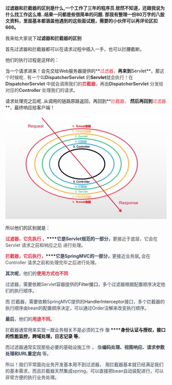 **<font style="color:rgb(38, 38, 38);"> 过滤器和拦截器的区别是什么,一个工作了三年的程序员 居然不知道，还跟我说为什么找工作这么难..结果一问都是些很简单的问题. 那我有整理一份80万字的八股文资料，里面基本都涵盖他遇到的这些面试题，需要的小伙伴可以再评论区扣666。</font>**

**<font style="color:rgb(38, 38, 38);"></font>**

<font style="color:rgb(38, 38, 38);">我来给大家说下</font>**<font style="color:rgb(38, 38, 38);">过滤器和拦截器的区别</font>**

 

<font style="color:rgb(38, 38, 38);">首先过滤器和拦截器都可以在请求过程中插入一手，也可以拦腰截断。</font>

<font style="color:rgb(38, 38, 38);"></font>

<font style="color:rgb(38, 38, 38);">他们的执行过程是这样的：</font>

当一个请求进来！会先交给Web服务器提供的**<font style="color:#DF2A3F;">过滤器，</font>**再来到**Servlet**，那<font style="color:rgba(0, 0, 0, 0.75);">这个时候呢.. 有一个叫</font>**<font style="color:rgba(0, 0, 0, 0.75);">DispatcherServlet</font>**<font style="color:rgba(0, 0, 0, 0.75);"> 的</font>**Servlet**<font style="color:rgba(0, 0, 0, 0.75);">就会执行！在</font>**<font style="color:rgba(0, 0, 0, 0.75);">DispatcherServlet</font>**<font style="color:rgba(0, 0, 0, 0.75);"> 中就会调用我们的</font>**<font style="color:#DF2A3F;">拦截器</font>**<font style="color:rgba(0, 0, 0, 0.75);">，再由</font>**<font style="color:rgba(0, 0, 0, 0.75);">DispatcherServlet</font>**<font style="color:rgba(0, 0, 0, 0.75);"> 分发给对应的</font>**<font style="color:rgba(0, 0, 0, 0.75);">Controller</font>**<font style="color:rgba(0, 0, 0, 0.75);"> 处理我们的请求。</font>

请求处理完之后呢..从调用的链路原路返回，再回到**<font style="color:#DF2A3F;">拦截器， </font>**然后再回到**<font style="color:#DF2A3F;">过滤器</font>**，最终响应给客户端！

![1715323185717-23377dae-7374-4860-ad74-eaecbc9d7398.jpeg](./assets/1715323185717-23377dae-7374-4860-ad74-eaecbc9d7398.jpeg)

**<font style="color:#DF2A3F;"></font>**

所以他们的区别就是：

**<font style="color:#DF2A3F;">过滤器，它先执行 ，</font>****<font style="color:rgb(55, 65, 81);background-color:rgb(247, 247, 248);">它是Servlet规范的一部分，</font>**<font style="color:rgba(0, 0, 0, 0.75);">更接近于底层，它会在Servlet 请求之前和响应之后 进行处理。</font>

**<font style="color:#DF2A3F;"></font>**

**<font style="color:#DF2A3F;">拦截器，它后执行，</font>****<font style="color:rgb(55, 65, 81);background-color:rgb(247, 247, 248);">它是SpringMVC的一部分，</font>**<font style="color:rgb(55, 65, 81);background-color:rgb(247, 247, 248);">更接近业务层</font>**<font style="color:rgb(55, 65, 81);background-color:rgb(247, 247, 248);">, </font>**<font style="color:rgba(0, 0, 0, 0.75);">会在Controller 请求之前和处理完毕之后进行处理。</font>

  

**<font style="color:rgb(55, 65, 81);background-color:rgb(247, 247, 248);">其次呢</font>**<font style="color:rgb(55, 65, 81);background-color:rgb(247, 247, 248);">，他们的</font>**<font style="color:#DF2A3F;background-color:rgb(247, 247, 248);">使用方式也不同</font>**

<font style="color:rgb(55, 65, 81);background-color:rgb(247, 247, 248);">过滤器，需要依赖</font><font style="color:rgba(0, 0, 0, 0.75);">Servlet</font><font style="color:rgb(55, 65, 81);background-color:rgb(247, 247, 248);">容器提供的</font>Filter接口<font style="color:rgb(55, 65, 81);background-color:rgb(247, 247, 248);">，多个过滤器根据配置顺序决定他们的执行顺序。</font>

<font style="color:rgb(55, 65, 81);background-color:rgb(247, 247, 248);">而 拦截器，需要依赖SpringMVC提供的</font>HandlerInterceptor<font style="color:rgb(55, 65, 81);background-color:rgb(247, 247, 248);">接口，多个拦截器的执行顺序由bean的配置顺序决定，可以通过Order注解来改变执行顺序。</font>

<font style="color:rgb(55, 65, 81);background-color:rgb(247, 247, 248);"></font>

**<font style="color:rgb(55, 65, 81);background-color:rgb(247, 247, 248);">最后</font>**<font style="color:rgb(55, 65, 81);background-color:rgb(247, 247, 248);">，他们的</font>**<font style="color:#DF2A3F;background-color:rgb(247, 247, 248);">用途不同</font>**<font style="color:rgb(55, 65, 81);background-color:rgb(247, 247, 248);">。 </font>

<font style="color:rgb(55, 65, 81);background-color:rgb(247, 247, 248);">拦截器通常用来实现一跟业务相关不是必须的工作 像</font>**<font style="color:rgb(55, 65, 81);background-color:rgb(247, 247, 248);"> </font>****<font style="color:rgb(13, 13, 13);">身份认证与授权，接口的性能监控，跨域处理，日志记录 等</font>**<font style="color:rgb(55, 65, 81);background-color:rgb(247, 247, 248);">。</font>

<font style="color:rgb(55, 65, 81);background-color:rgb(247, 247, 248);">而过滤器通常实现那些必要的基础设施工作 ， 像</font>**<font style="color:rgb(55, 65, 81);background-color:rgb(247, 247, 248);">编码处理、视图响应、请求参数处理和URL重定向</font>**<font style="color:rgb(55, 65, 81);background-color:rgb(247, 247, 248);"> 等。</font>

<font style="color:rgb(55, 65, 81);background-color:rgb(247, 247, 248);"></font>

<font style="color:rgb(55, 65, 81);background-color:rgb(247, 247, 248);">所以！我们平常面向业务开发基本用不到过滤器， 用拦截器基本就已经满足我们的基本需求，而且拦截器天然集成spring，可以直接把bean自动装配进行，可以非常方便的执行业务处理。 </font>

<font style="color:rgb(55, 65, 81);background-color:rgb(247, 247, 248);"></font>



